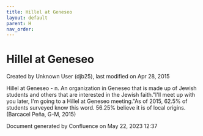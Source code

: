 ```yaml
---
title: Hillel at Geneseo
layout: default
parent: H
nav_order:
---
```


# Hillel at Geneseo

Created by  Unknown User (djb25), last modified on Apr 28, 2015

Hillel at Geneseo - n. An organization in Geneseo that is made up of Jewish students and others that are interested in the Jewish faith.&quot;I'll meet up with you later, I'm going to a Hillel at Geneseo meeting.&quot;As of 2015, 62.5% of students surveyed know this word. 56.25% believe it is of local origins.(Barcacel Peña, G-M, 2015) 

Document generated by Confluence on May 22, 2023 12:37


